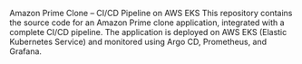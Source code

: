 Amazon Prime Clone – CI/CD Pipeline on AWS EKS
This repository contains the source code for an Amazon Prime clone application, integrated with a complete CI/CD pipeline. The application is deployed on AWS EKS (Elastic Kubernetes Service) and monitored using Argo CD, Prometheus, and Grafana.
